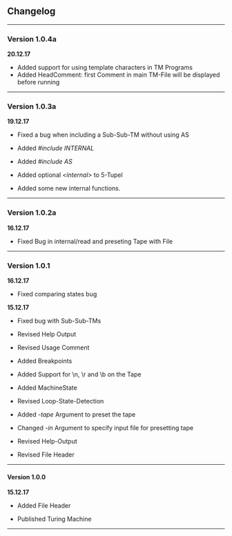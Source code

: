 ## Changelog

---

### Version 1.0.4a

__20.12.17__

- Added support for using template characters in TM Programs
- Added HeadComment: first Comment in main TM-File will be displayed before running

---

### Version 1.0.3a

__19.12.17__

- Fixed a bug when including a Sub-Sub-TM without using AS


- Added *#include* *INTERNAL*
- Added *#include* *AS*
- Added optional *&lt;internal&gt;* to 5-Tupel
- Added some new internal functions.

---

### Version 1.0.2a

__16.12.17__

- Fixed Bug in internal/read and preseting Tape with File

---

### Version 1.0.1

__16.12.17__

- Fixed comparing states bug

__15.12.17__

- Fixed bug with Sub-Sub-TMs


- Revised Help Output
- Revised Usage Comment


- Added Breakpoints
- Added Support for \n, \r and \b on the Tape
- Added MachineState
- Revised Loop-State-Detection


- Added *-tape* Argument to preset the tape
- Changed *-in* Argument to specify input file for presetting tape
- Revised Help-Output
- Revised File Header

---

#### Version 1.0.0

__15.12.17__

- Added File Header


- Published Turing Machine

---